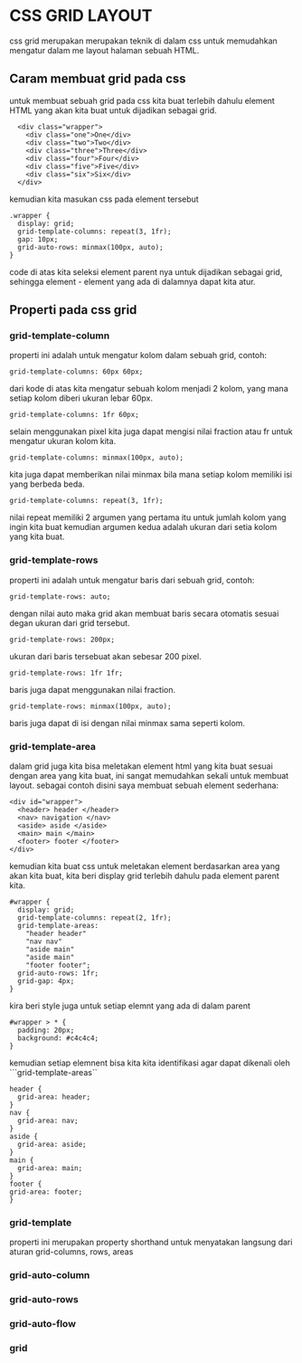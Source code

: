 # CSS GRID LAYOUT
css grid merupakan merupakan teknik di dalam css untuk memudahkan mengatur dalam me layout halaman sebuah HTML.

## Caram membuat grid pada css
untuk membuat sebuah grid pada css kita buat terlebih dahulu element HTML yang akan kita buat untuk dijadikan sebagai grid.

```html:
  <div class="wrapper">
    <div class="one">One</div>
    <div class="two">Two</div>
    <div class="three">Three</div>
    <div class="four">Four</div>
    <div class="five">Five</div>
    <div class="six">Six</div>
  </div>
```

kemudian kita masukan css pada element tersebut

```css:
.wrapper {
  display: grid;
  grid-template-columns: repeat(3, 1fr);
  gap: 10px;
  grid-auto-rows: minmax(100px, auto);
}
```

code di atas kita seleksi element parent nya untuk dijadikan sebagai grid, sehingga element - element yang ada di dalamnya dapat kita atur.

## Properti pada css grid

### grid-template-column
properti ini adalah untuk mengatur kolom dalam sebuah grid, contoh:

```grid-template-columns: 60px 60px;```

dari kode di atas kita mengatur sebuah kolom menjadi 2 kolom, yang mana setiap kolom diberi ukuran lebar 60px.

```grid-template-columns: 1fr 60px;```

selain menggunakan pixel kita juga dapat mengisi nilai fraction atau fr untuk mengatur ukuran kolom kita.

```grid-template-columns: minmax(100px, auto);```

kita juga dapat memberikan nilai minmax bila mana setiap kolom memiliki isi yang berbeda beda.

```grid-template-columns: repeat(3, 1fr);```

nilai repeat memiliki 2 argumen yang pertama itu untuk jumlah kolom yang ingin kita buat kemudian argumen kedua adalah ukuran dari setia kolom yang kita buat.


### grid-template-rows
properti ini adalah untuk mengatur baris dari sebuah grid, contoh:

```grid-template-rows: auto;```

dengan nilai auto maka grid akan membuat baris secara otomatis sesuai degan ukuran dari grid tersebut.

```grid-template-rows: 200px;```

ukuran dari baris tersebuat akan sebesar 200 pixel.

```grid-template-rows: 1fr 1fr;```

baris juga dapat menggunakan nilai fraction.

```grid-template-rows: minmax(100px, auto);```

baris juga dapat di isi dengan nilai minmax sama seperti kolom.

### grid-template-area

dalam grid juga kita bisa meletakan element html yang kita buat sesuai dengan area yang kita buat, ini sangat memudahkan sekali untuk membuat layout.
sebagai contoh disini saya membuat sebuah element sederhana:

```html:
<div id="wrapper">
  <header> header </header>
  <nav> navigation </nav>
  <aside> aside </aside>
  <main> main </main>
  <footer> footer </footer>
</div>
```

kemudian kita buat css untuk meletakan element berdasarkan area yang akan kita buat, kita beri display grid terlebih dahulu pada element parent kita.

```css:
#wrapper {
  display: grid;
  grid-template-columns: repeat(2, 1fr);
  grid-template-areas: 
    "header header"
    "nav nav"
    "aside main"
    "aside main"
    "footer footer";
  grid-auto-rows: 1fr;
  grid-gap: 4px;
}
```
kira beri style juga untuk setiap elemnt yang ada di dalam parent

```css:
#wrapper > * {
  padding: 20px;
  background: #c4c4c4;
}
```

kemudian setiap elemnent bisa kita kita identifikasi agar dapat dikenali oleh ```grid-template-areas``

```css:
header {
  grid-area: header;
}
nav {
  grid-area: nav;
}
aside {
  grid-area: aside;
}
main {
  grid-area: main;
}
footer {
grid-area: footer;
}
```

### grid-template

properti ini merupakan property shorthand untuk menyatakan langsung dari aturan grid-columns, rows, areas

### grid-auto-column

### grid-auto-rows

### grid-auto-flow

### grid
